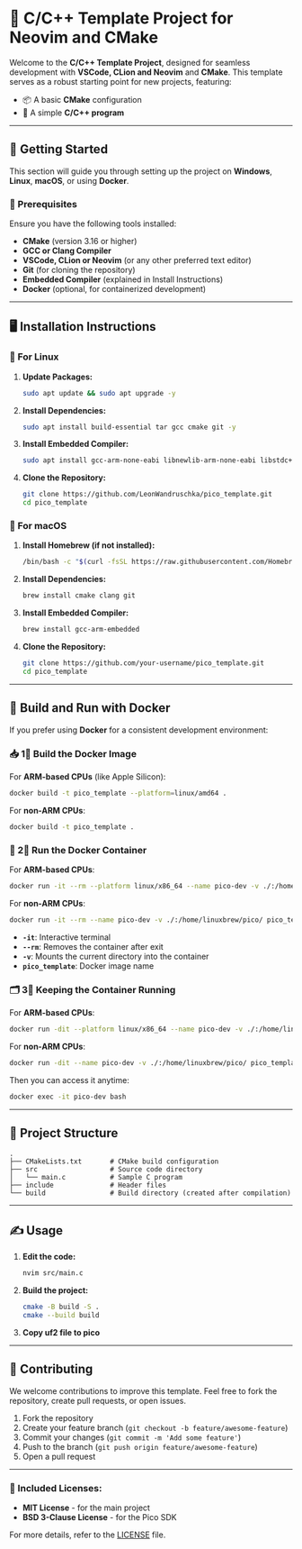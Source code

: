 # 🚀 C/C++ Template Project for Neovim and CMake

Welcome to the **C/C++ Template Project**, designed for seamless development with **VSCode, CLion and Neovim** and **CMake**. 
This template serves as a robust starting point for new projects, featuring:

- 📦 A basic **CMake** configuration
- 📝 A simple **C/C++ program**
<!-- - ⚡ A customized **Neovim configuration** for an enhanced coding experience -->

---

## 📖 Getting Started

This section will guide you through setting up the project on **Windows**, **Linux**, **macOS**, or using **Docker**.

### 🔧 Prerequisites

Ensure you have the following tools installed:

- **CMake** (version 3.16 or higher)
- **GCC or Clang Compiler**
- **VSCode, CLion or Neovim** (or any other preferred text editor)
- **Git** (for cloning the repository)
- **Embedded Compiler** (explained in Install Instructions)
- **Docker** (optional, for containerized development)

---

## 🖥️ Installation Instructions

### 🐧 For Linux

1. **Update Packages:**
   ```bash
   sudo apt update && sudo apt upgrade -y
   ```
2. **Install Dependencies:**
   ```bash
   sudo apt install build-essential tar gcc cmake git -y
   ```
3. **Install Embedded Compiler:**
   ```bash
   sudo apt install gcc-arm-none-eabi libnewlib-arm-none-eabi libstdc++-arm-none-eabi-newlib -y
   ```
4. **Clone the Repository:**
   ```bash
   git clone https://github.com/LeonWandruschka/pico_template.git
   cd pico_template
   ```

### 🍏 For macOS

1. **Install Homebrew (if not installed):**
   ```bash
   /bin/bash -c "$(curl -fsSL https://raw.githubusercontent.com/Homebrew/install/HEAD/install.sh)"
   ```
2. **Install Dependencies:**
   ```bash
   brew install cmake clang git
   ```
3. **Install Embedded Compiler:**
   ```bash
   brew install gcc-arm-embedded
   ```
4. **Clone the Repository:**
   ```bash
   git clone https://github.com/your-username/pico_template.git
   cd pico_template
   ```

<!--### 🪟 For Windows

1. **Install Chocolatey (if not installed):**
   Run PowerShell as Administrator:
   
powershell
   Set-ExecutionPolicy Bypass -Scope Process -Force; `
   [System.Net.ServicePointManager]::SecurityProtocol = [System.Net.ServicePointManager]::SecurityProtocol -bor 3072; `
   iex ((New-Object System.Net.WebClient).DownloadString('https://chocolatey.org/install.ps1'))

2. **Install Dependencies:**
   
powershell
   choco install cmake mingw git neovim -y

3. **Clone the Repository and Build:**
   
powershell
   git clone https://github.com/your-username/pico_template.git
   cd pico_template
   mkdir build && cd build
   cmake .. -G "MinGW Makefiles"
   mingw32-make
   ./main.exe

-->

---
## 🐳 Build and Run with Docker

If you prefer using **Docker** for a consistent development environment:

### 📥 1⃣ Build the Docker Image

For **ARM-based CPUs** (like Apple Silicon):
```bash
docker build -t pico_template --platform=linux/amd64 .
```

For **non-ARM CPUs**:
```bash
docker build -t pico_template .
```

### 🚀 2⃣ Run the Docker Container

For **ARM-based CPUs**:
```bash
docker run -it --rm --platform linux/x86_64 --name pico-dev -v ./:/home/linuxbrew/pico/ pico_template
```

For **non-ARM CPUs**:
```bash
docker run -it --rm --name pico-dev -v ./:/home/linuxbrew/pico/ pico_template
```

- **`-it`**: Interactive terminal
- **`--rm`**: Removes the container after exit
- **`-v`**: Mounts the current directory into the container
- **`pico_template`**: Docker image name

### 🗂️ 3⃣ Keeping the Container Running

For **ARM-based CPUs**:
```bash
docker run -dit --platform linux/x86_64 --name pico-dev -v ./:/home/linuxbrew/pico/ pico_template tail -f /dev/null
```

For **non-ARM CPUs**:
```bash
docker run -dit --name pico-dev -v ./:/home/linuxbrew/pico/ pico_template tail -f /dev/null
```

Then you can access it anytime:

```bash
docker exec -it pico-dev bash
```

---

## 📂 Project Structure

```
.
├── CMakeLists.txt       # CMake build configuration
├── src                  # Source code directory
│   └── main.c           # Sample C program
├── include              # Header files
└── build                # Build directory (created after compilation)
```

---

## ✍️ Usage

1. **Edit the code:**
   ```bash
   nvim src/main.c
   ```
2. **Build the project:**
   ```bash
   cmake -B build -S .
   cmake --build build
   ```
3. **Copy uf2 file to pico**

---

## 🤝 Contributing

We welcome contributions to improve this template. Feel free to fork the repository, create pull requests, or open issues.

1. Fork the repository
2. Create your feature branch (`git checkout -b feature/awesome-feature`)
3. Commit your changes (`git commit -m 'Add some feature'`)
4. Push to the branch (`git push origin feature/awesome-feature`)
5. Open a pull request

---

### 📜 Included Licenses:

- **MIT License** - for the main project
- **BSD 3-Clause License** - for the Pico SDK

For more details, refer to the [LICENSE](LICENSE) file.
